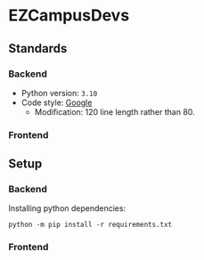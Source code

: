 # EZCampusDevs

## Standards

### Backend

- Python version: `3.10`
- Code style: [Google](https://google.github.io/styleguide/pyguide.html)
    - Modification: 120 line length rather than 80.

### Frontend

## Setup

### Backend

Installing python dependencies:
```shell
python -m pip install -r requirements.txt
```

### Frontend
